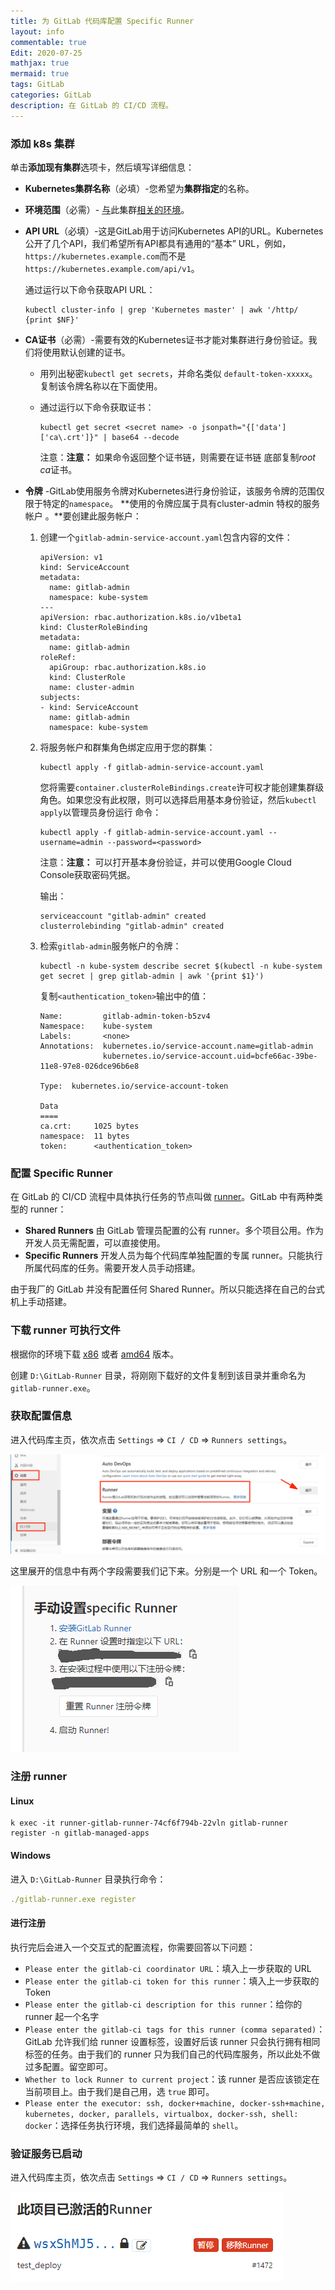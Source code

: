 ```yaml
---
title: 为 GitLab 代码库配置 Specific Runner
layout: info
commentable: true
Edit: 2020-07-25
mathjax: true
mermaid: true
tags: GitLab
categories: GitLab
description: 在 GitLab 的 CI/CD 流程。
---
```


### 添加 k8s 集群

单击**添加现有集群**选项卡，然后填写详细信息：

- **Kubernetes集群名称**（必填）-您希望为**集群指定**的名称。

- **环境范围**（必需）-  [与](index.md#setting-the-environment-scope-premium)此集群[相关的环境](index.md#setting-the-environment-scope-premium)。

- **API URL**（必填）-这是GitLab用于访问Kubernetes API的URL。Kubernetes公开了几个API，我们希望所有API都具有通用的“基本” URL，例如，`https://kubernetes.example.com`而不是`https://kubernetes.example.com/api/v1`。

  通过运行以下命令获取API URL：

  ```
  kubectl cluster-info | grep 'Kubernetes master' | awk '/http/ {print $NF}'
  ```

- **CA证书**（必需）-需要有效的Kubernetes证书才能对集群进行身份验证。我们将使用默认创建的证书。

  - 用列出秘密`kubectl get secrets`，并命名类似  `default-token-xxxxx`。复制该令牌名称以在下面使用。

  - 通过运行以下命令获取证书：

    ```
    kubectl get secret <secret name> -o jsonpath="{['data']['ca\.crt']}" | base64 --decode
    ```

    注意：**注意：**  如果命令返回整个证书链，则需要在证书链 底部复制*root ca*证书。

- **令牌** -GitLab使用服务令牌对Kubernetes进行身份验证，该服务令牌的范围仅限于特定的`namespace`。 **使用的令牌应属于具有cluster-admin 特权的服务帐户  。**要创建此服务帐户：

  1. 创建一个`gitlab-admin-service-account.yaml`包含内容的文件：

     ```
     apiVersion: v1
     kind: ServiceAccount
     metadata:
       name: gitlab-admin
       namespace: kube-system
     ---
     apiVersion: rbac.authorization.k8s.io/v1beta1
     kind: ClusterRoleBinding
     metadata:
       name: gitlab-admin
     roleRef:
       apiGroup: rbac.authorization.k8s.io
       kind: ClusterRole
       name: cluster-admin
     subjects:
     - kind: ServiceAccount
       name: gitlab-admin
       namespace: kube-system
     ```

  2. 将服务帐户和群集角色绑定应用于您的群集：

     ```
     kubectl apply -f gitlab-admin-service-account.yaml
     ```

     您将需要`container.clusterRoleBindings.create`许可权才能创建集群级角色。如果您没有此权限，则可以选择启用基本身份验证，然后`kubectl apply`以管理员身份运行  命令：

     ```
     kubectl apply -f gitlab-admin-service-account.yaml --username=admin --password=<password>
     ```

     注意：**注意：**  可以打开基本身份验证，并可以使用Google Cloud Console获取密码凭据。

     输出：

     ```
     serviceaccount "gitlab-admin" created
     clusterrolebinding "gitlab-admin" created
     ```

  3. 检索`gitlab-admin`服务帐户的令牌：

     ```
     kubectl -n kube-system describe secret $(kubectl -n kube-system get secret | grep gitlab-admin | awk '{print $1}')
     ```

     复制`<authentication_token>`输出中的值：

     ```
     Name:         gitlab-admin-token-b5zv4
     Namespace:    kube-system
     Labels:       <none>
     Annotations:  kubernetes.io/service-account.name=gitlab-admin
                   kubernetes.io/service-account.uid=bcfe66ac-39be-11e8-97e8-026dce96b6e8
     
     Type:  kubernetes.io/service-account-token
     
     Data
     ====
     ca.crt:     1025 bytes
     namespace:  11 bytes
     token:      <authentication_token>
     ```

### 配置 Specific Runner

在 GitLab 的 CI/CD 流程中具体执行任务的节点叫做 [runner](https://docs.gitlab.com/runner/)。GitLab 中有两种类型的 runner：

- **Shared Runners** 由 GitLab 管理员配置的公有 runner。多个项目公用。作为开发人员无需配置，可以直接使用。
- **Specific Runners** 开发人员为每个代码库单独配置的专属 runner。只能执行所属代码库的任务。需要开发人员手动搭建。

由于我厂的 GitLab 并没有配置任何 Shared Runner。所以只能选择在自己的台式机上手动搭建。

### 下载 runner 可执行文件

根据你的环境下载 [x86](https://gitlab-runner-downloads.s3.amazonaws.com/latest/binaries/gitlab-runner-windows-386.exe) 或者 [amd64](https://gitlab-runner-downloads.s3.amazonaws.com/latest/binaries/gitlab-runner-windows-amd64.exe) 版本。

创建 `D:\GitLab-Runner` 目录，将刚刚下载好的文件复制到该目录并重命名为 `gitlab-runner.exe`。

### 获取配置信息

进入代码库主页，依次点击 `Settings` => `CI / CD` => `Runners settings`。

![1595562311495](/assets/images/2020/07/1595562311495.png)

这里展开的信息中有两个字段需要我们记下来。分别是一个 URL 和一个 Token。

![1595562367478](/assets/images/2020/07/1595562367478.png)

### 注册 runner

#### Linux

```
k exec -it runner-gitlab-runner-74cf6f794b-22vln gitlab-runner register -n gitlab-managed-apps
```

#### Windows

进入 `D:\GitLab-Runner` 目录执行命令：

```yml
./gitlab-runner.exe register
```

#### 进行注册

执行完后会进入一个交互式的配置流程，你需要回答以下问题：

- `Please enter the gitlab-ci coordinator URL`：填入上一步获取的 URL
- `Please enter the gitlab-ci token for this runner`：填入上一步获取的 Token
- `Please enter the gitlab-ci description for this runner`：给你的 runner 起一个名字
- `Please enter the gitlab-ci tags for this runner (comma separated)`：GitLab 允许我们给 runner 设置标签，设置好后该 runner 只会执行拥有相同标签的任务。由于我们的 runner 只为我们自己的代码库服务，所以此处不做过多配置。留空即可。
- `Whether to lock Runner to current project`：该 runner 是否应该锁定在当前项目上。由于我们是自己用，选 `true` 即可。
- `Please enter the executor: ssh, docker+machine, docker-ssh+machine, kubernetes, docker, parallels, virtualbox, docker-ssh, shell: docker`：选择任务执行环境，我们选择最简单的 `shell`。

### 验证服务已启动

进入代码库主页，依次点击 `Settings` => `CI / CD` => `Runners settings`。

![1595562200358](/assets/images/2020/07/1595562200358.png)


